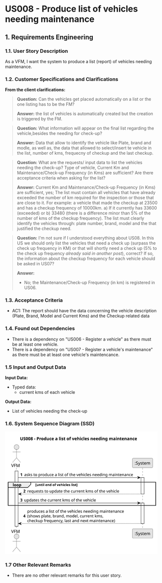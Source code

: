 # US008 - Produce list of vehicles needing maintenance


## 1. Requirements Engineering

### 1.1. User Story Description

As a VFM, I want the system to produce a list (report) of vehicles needing maintenance.

### 1.2. Customer Specifications and Clarifications 

**From the client clarifications:**

> **Question:** Can the vehicles get placed automatically on a list or the one listing has to be the FM?
>
> **Answer:** the list of vehicles is automatically created but the creation is triggered by the FM.

> **Question:** What information will appear on the final list regarding the vehicle,besides the needing for check-up?
> 
> **Answer:** Data that allow to identify the vehicle like Plate, brand and modle, as well as, the data that allowed to select/insert te vehicle in the list, number of kms, frequecny of checkup and the last checkup.

> **Question:** What are the requests/ input data to list the vehicles needing the check-up? Type of vehicle, Current Km and Maintenance/Check-up Frequency (in Kms) are sufficient?  Are there acceptance criteria when asking for the list?
>
> **Answer:** Current Km and Maintenance/Check-up Frequency (in Kms) are sufficient, yes;
> The list must contain all vehicles that have already exceeded the number of km required for the inspection or those that are close to it.
> For example:
> a vehicle that made the checkup at 23500 and has a checkup frequency of 10000km. 
> a) If it currently has 33600 (exceeded) or 
> b) 33480 (there is a difference minor than 5% of the number of kms of the checkup frequency).
> The list must clearly identify the vehicles through: plate number, brand, model and the that justified the checkup need.

> **Question:** I'm not sure if I understood everything about US08. In this US we should only list the vehicles that need a check up (surpass the check up frequency in KM)
> or that will shortly need a check up (5% to the check up frequency *already said in another post*), correct? If so, the information about the checkup frequency for each vehicle should be asked in US07?
>
> **Answer:**
> - No; the Maintenance/Check-up Frequency (in km) is registered in US06.


### 1.3. Acceptance Criteria

* AC1: The report should have the data concerning the vehicle description (Plate, Brand, Model and Current Kms) and the Checkup related data

### 1.4. Found out Dependencies

* There is a dependency on "US006 - Register a vehicle" as there must be at least one vehicle.
* There is a dependency on "US007 - Register a vehicle's maintenance" as there must be at least one vehicle's maintencance.

### 1.5 Input and Output Data

**Input Data:**

* Typed data:
    * current kms of each vehicle

**Output Data:**

* List of vehicles needing the check-up

### 1.6. System Sequence Diagram (SSD)

![System Sequence Diagram - US008](svg/us008-system-sequence-diagram.svg)

### 1.7 Other Relevant Remarks

* There are no other relevant remarks for this user story.